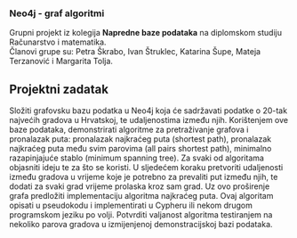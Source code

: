 ### Neo4j - graf algoritmi

Grupni projekt iz kolegija **Napredne baze podataka** na diplomskom studiju Računarstvo i matematika. <br>
Članovi grupe su: Petra Škrabo, Ivan Štruklec, Katarina Šupe, Mateja Terzanović i Margarita Tolja.

## Projektni zadatak

Složiti grafovsku bazu podatka u Neo4j koja će sadržavati podatke o 20-tak najvećih gradova u Hrvatskoj, te udaljenostima između njih. Korištenjem ove baze podataka, demonstrirati algoritme za pretraživanje grafova i pronalazak puta: pronalazak najkraćeg puta (shortest path), pronalazak najkraćeg puta među svim parovima (all pairs shortest path), minimalno razapinjajuće stablo (minimum spanning tree). Za svaki od algoritama objasniti ideju te za što se koristi. U sljedećem koraku pretvoriti udaljenosti između gradova u vrijeme koje je potrebno za prevaliti put između njih, te dodati za svaki grad vrijeme prolaska kroz sam grad. Uz ovo proširenje grafa predložiti implementaciju algoritma najkraćeg puta. Ovaj algoritam opisati u pseudokodu i implementirati u Cypheru ili nekom drugom programskom jeziku po volji. Potvrditi valjanost algoritma testiranjem na nekoliko parova gradova u izmijenjenoj demonstracijskoj bazi podataka.

